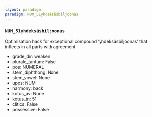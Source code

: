 ```yaml
---
layout: paradigm
paradigm: NUM_51yhdeksäsbiljoonas
---
```

### ` NUM_51yhdeksäsbiljoonas `

Optimisation hack for exceptional compound ’yhdeksäsbiljoonas’ that inflects in all parts with agreement
* grade_dir: weaken
* plurale_tantum: False
* pos: NUMERAL
* stem_diphthong: None
* stem_vowel: None
* upos: NUM
* harmony: back
* kotus_av: None
* kotus_tn: 51
* clitics: False
* possessive: False
